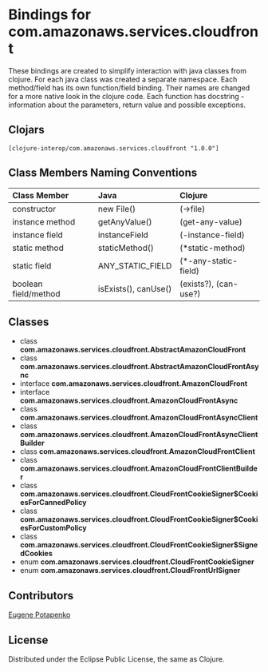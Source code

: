 # Bindings for com.amazonaws.services.cloudfront

These bindings are created to simplify interaction with java classes from clojure.
For each java class was created a separate namespace.
Each method/field has its own function/field binding.
Their names are changed for a more native look in the clojure code. Each function has docstring - information about the parameters, return value and possible exceptions.

## Clojars

```
[clojure-interop/com.amazonaws.services.cloudfront "1.0.0"]
```

## Class Members Naming Conventions

| Class Member | Java | Clojure |
|:--|:--|:--|
| constructor | new File() | (->file) |
| instance method | getAnyValue() | (get-any-value) |
| instance field | instanceField | (-instance-field) |
| static method | staticMethod() | (*static-method) |
| static field | ANY_STATIC_FIELD | (*-any-static-field) |
| boolean field/method | isExists(), canUse() | (exists?), (can-use?) |

## Classes

- class **com.amazonaws.services.cloudfront.AbstractAmazonCloudFront**
- class **com.amazonaws.services.cloudfront.AbstractAmazonCloudFrontAsync**
- interface **com.amazonaws.services.cloudfront.AmazonCloudFront**
- interface **com.amazonaws.services.cloudfront.AmazonCloudFrontAsync**
- class **com.amazonaws.services.cloudfront.AmazonCloudFrontAsyncClient**
- class **com.amazonaws.services.cloudfront.AmazonCloudFrontAsyncClientBuilder**
- class **com.amazonaws.services.cloudfront.AmazonCloudFrontClient**
- class **com.amazonaws.services.cloudfront.AmazonCloudFrontClientBuilder**
- class **com.amazonaws.services.cloudfront.CloudFrontCookieSigner$CookiesForCannedPolicy**
- class **com.amazonaws.services.cloudfront.CloudFrontCookieSigner$CookiesForCustomPolicy**
- class **com.amazonaws.services.cloudfront.CloudFrontCookieSigner$SignedCookies**
- enum **com.amazonaws.services.cloudfront.CloudFrontCookieSigner**
- enum **com.amazonaws.services.cloudfront.CloudFrontUrlSigner**

## Contributors

[Eugene Potapenko](https://github.com/potapenko/)

## License

Distributed under the Eclipse Public License, the same as Clojure.
